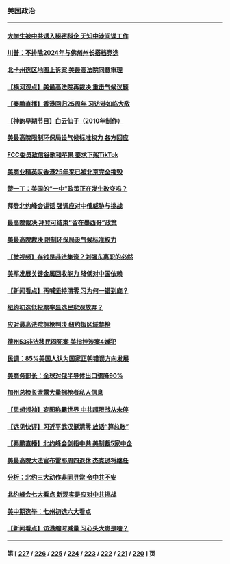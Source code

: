 ### 美国政治
---
#### [大学生被中共诱入秘密科企 无知中涉间谍工作](../../pages/ncid1078159/n13771025.md) 
#### [川普：不排除2024年与佛州州长搭档竞选](../../pages/ncid1078159/n13771035.md) 
#### [北卡州选区地图上诉案 美最高法院同意审理](../../pages/ncid1078159/n13770945.md) 
#### [【横河观点】美最高法院再裁决 重击气候议题](../../pages/ncid1078159/n13771017.md) 
#### [【秦鹏直播】香港回归25周年 习访港如临大敌](../../pages/ncid1078159/n13770998.md) 
#### [【神韵早期节目】白云仙子（2010年制作）](../../pages/ncid1078159/n13770844.md) 
#### [美最高院限制环保局设气候标准权力 各方回应](../../pages/ncid1078159/n13770901.md) 
#### [FCC委员致信谷歌和苹果 要求下架TikTok](../../pages/ncid1078159/n13770963.md) 
#### [美商业精英叹香港25年来已被北京完全摧毁](../../pages/ncid1078159/n13770923.md) 
#### [楚一丁：美国的“一中”政策正在发生改变吗？](../../pages/ncid1078159/n13770935.md) 
#### [拜登北约峰会讲话 强调应对中俄威胁与挑战](../../pages/ncid1078159/n13770867.md) 
#### [最高院裁决 拜登可结束“留在墨西哥”政策](../../pages/ncid1078159/n13770877.md) 
#### [美最高院裁决 限制环保局设气候标准权力](../../pages/ncid1078159/n13770868.md) 
#### [【微视频】存钱是非法集资？刘强东离职的必然](../../pages/ncid1078159/n13770822.md) 
#### [美军发展关键金属回收能力 降低对中国依赖](../../pages/ncid1078159/n13770576.md) 
#### [【新闻看点】再喊坚持清零 习为何一错到底？](../../pages/ncid1078159/n13770166.md) 
#### [纽约初选低投票率显选民悲观放弃？](../../pages/ncid1078159/n13770443.md) 
#### [应对最高法院拥枪判决 纽约拟区域禁枪](../../pages/ncid1078159/n13770435.md) 
#### [德州53非法移民闷死案 美指控涉案4嫌犯](../../pages/ncid1078159/n13770349.md) 
#### [民调：85%美国人认为国家正朝错误方向发展](../../pages/ncid1078159/n13770222.md) 
#### [美商务部长：全球对俄半导体出口骤降90%](../../pages/ncid1078159/n13770314.md) 
#### [加州总检长泄露大量拥枪者私人信息](../../pages/ncid1078159/n13770288.md) 
#### [【思想领袖】妄图称霸世界 中共超限战从未停](../../pages/ncid1078159/n13745142.md) 
#### [【远见快评】习近平武汉挺清零 放话“算总账”](../../pages/ncid1078159/n13770247.md) 
#### [【秦鹏直播】北约峰会剑指中共 美制裁5家中企](../../pages/ncid1078159/n13770243.md) 
#### [美最高院大法官布雷耶周四退休 杰克逊将继任](../../pages/ncid1078159/n13770191.md) 
#### [分析：北约三大动作非同寻常 令中共不安](../../pages/ncid1078159/n13770139.md) 
#### [北约峰会七大看点 新现实是应对中共挑战](../../pages/ncid1078159/n13769989.md) 
#### [美中期选举：七州初选六大看点](../../pages/ncid1078159/n13769936.md) 
#### [【新闻看点】访港缩时减量 习心头大患是啥？](../../pages/ncid1078159/n13769527.md) 

---
#### 第 [ [227](./227.md) / [226](./226.md) / [225](./225.md) / [224](./224.md) / [223](./223.md) / [222](./222.md) / [221](./221.md) / [220](./220.md) ] 页
